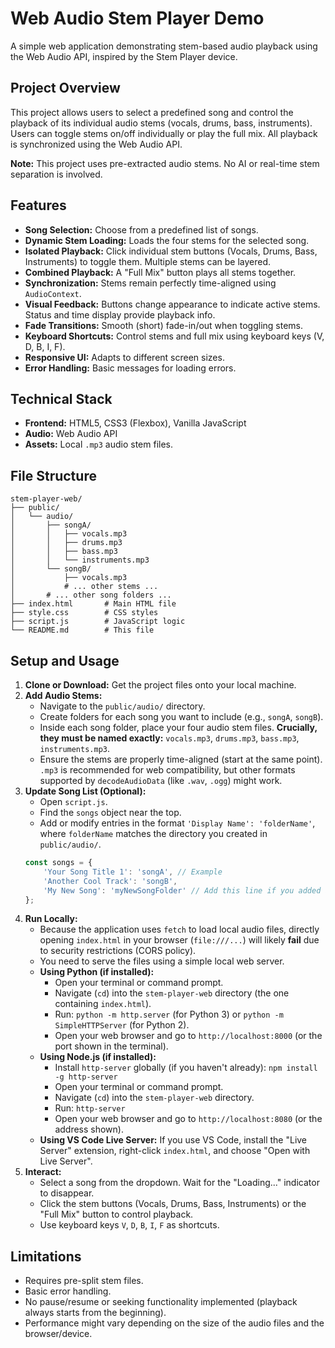 # Web Audio Stem Player Demo

A simple web application demonstrating stem-based audio playback using the Web Audio API, inspired by the Stem Player device.

## Project Overview

This project allows users to select a predefined song and control the playback of its individual audio stems (vocals, drums, bass, instruments). Users can toggle stems on/off individually or play the full mix. All playback is synchronized using the Web Audio API.

**Note:** This project uses pre-extracted audio stems. No AI or real-time stem separation is involved.

## Features

-   **Song Selection:** Choose from a predefined list of songs.
-   **Dynamic Stem Loading:** Loads the four stems for the selected song.
-   **Isolated Playback:** Click individual stem buttons (Vocals, Drums, Bass, Instruments) to toggle them. Multiple stems can be layered.
-   **Combined Playback:** A "Full Mix" button plays all stems together.
-   **Synchronization:** Stems remain perfectly time-aligned using `AudioContext`.
-   **Visual Feedback:** Buttons change appearance to indicate active stems. Status and time display provide playback info.
-   **Fade Transitions:** Smooth (short) fade-in/out when toggling stems.
-   **Keyboard Shortcuts:** Control stems and full mix using keyboard keys (V, D, B, I, F).
-   **Responsive UI:** Adapts to different screen sizes.
-   **Error Handling:** Basic messages for loading errors.

## Technical Stack

-   **Frontend:** HTML5, CSS3 (Flexbox), Vanilla JavaScript
-   **Audio:** Web Audio API
-   **Assets:** Local `.mp3` audio stem files.

## File Structure

```
stem-player-web/
├── public/
│   └── audio/
│       ├── songA/
│       │   ├── vocals.mp3
│       │   ├── drums.mp3
│       │   ├── bass.mp3
│       │   └── instruments.mp3
│       └── songB/
│           ├── vocals.mp3
│           # ... other stems ...
│       # ... other song folders ...
├── index.html       # Main HTML file
├── style.css        # CSS styles
├── script.js        # JavaScript logic
└── README.md        # This file
```

## Setup and Usage

1.  **Clone or Download:** Get the project files onto your local machine.
2.  **Add Audio Stems:**
    *   Navigate to the `public/audio/` directory.
    *   Create folders for each song you want to include (e.g., `songA`, `songB`).
    *   Inside each song folder, place your four audio stem files. **Crucially, they must be named exactly:** `vocals.mp3`, `drums.mp3`, `bass.mp3`, `instruments.mp3`.
    *   Ensure the stems are properly time-aligned (start at the same point). `.mp3` is recommended for web compatibility, but other formats supported by `decodeAudioData` (like `.wav`, `.ogg`) might work.
3.  **Update Song List (Optional):**
    *   Open `script.js`.
    *   Find the `songs` object near the top.
    *   Add or modify entries in the format `'Display Name': 'folderName'`, where `folderName` matches the directory you created in `public/audio/`.
    ```javascript
    const songs = {
        'Your Song Title 1': 'songA', // Example
        'Another Cool Track': 'songB',
        'My New Song': 'myNewSongFolder' // Add this line if you added a folder named 'myNewSongFolder'
    };
    ```
4.  **Run Locally:**
    *   Because the application uses `fetch` to load local audio files, directly opening `index.html` in your browser (`file:///...`) will likely **fail** due to security restrictions (CORS policy).
    *   You need to serve the files using a simple local web server.
    *   **Using Python (if installed):**
        *   Open your terminal or command prompt.
        *   Navigate (`cd`) into the `stem-player-web` directory (the one containing `index.html`).
        *   Run: `python -m http.server` (for Python 3) or `python -m SimpleHTTPServer` (for Python 2).
        *   Open your web browser and go to `http://localhost:8000` (or the port shown in the terminal).
    *   **Using Node.js (if installed):**
        *   Install `http-server` globally (if you haven't already): `npm install -g http-server`
        *   Open your terminal or command prompt.
        *   Navigate (`cd`) into the `stem-player-web` directory.
        *   Run: `http-server`
        *   Open your web browser and go to `http://localhost:8080` (or the address shown).
    *   **Using VS Code Live Server:** If you use VS Code, install the "Live Server" extension, right-click `index.html`, and choose "Open with Live Server".
5.  **Interact:**
    *   Select a song from the dropdown. Wait for the "Loading..." indicator to disappear.
    *   Click the stem buttons (Vocals, Drums, Bass, Instruments) or the "Full Mix" button to control playback.
    *   Use keyboard keys `V`, `D`, `B`, `I`, `F` as shortcuts.

## Limitations

-   Requires pre-split stem files.
-   Basic error handling.
-   No pause/resume or seeking functionality implemented (playback always starts from the beginning).
-   Performance might vary depending on the size of the audio files and the browser/device.